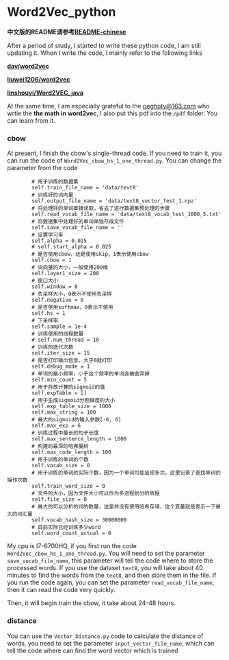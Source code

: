 # Word2Vec_python

**中文版的README请参考<a href="https://github.com/Link-Li/Word2Vec_python/blob/master/README-chinese.md" target="_blank">README-chinese</a>**

After a period of study, I started to write these python code, I am still updating it. When I write the code, I mainly refer to the following links

**<a href="https://github.com/dav/word2vec" target="_blank">dav/word2vec</a>**

**<a href="https://github.com/liuwei1206/word2vec" target="_blank">liuwei1206/word2vec</a>**

**<a href="https://github.com/linshouyi/Word2VEC_java" target="_blank">linshouyi/Word2VEC_java</a>**

At the same time, I am especially grateful to the peghoty@163.com who wrtie the **the math in word2vec**, I also put this pdf into the `/pdf` folder. You can learn from it.

### cbow
At present, I finish the cbow's single-thread code. If you need to train it, you can run the code of `Word2Vec_cbow_hs_1_one_thread.py`. You can change the parameter from the code
```
        # 用于训练的数据集
        self.train_file_name = 'data/text8'
        # 训练好的词向量
        self.output_file_name = 'data/text8_vector_test_1.npz'
        # 将处理好的单词直接读取，省去了进行数据集预处理的步骤
        self.read_vocab_file_name = 'data/text8_vocab_test_1000_5.txt'
        # 将数据集中处理好的单词单独存成文件
        self.save_vocab_file_name = ''
        # 设置学习率
        self.alpha = 0.025
        # self.start_alpha = 0.025
        # 是否使用cbow，还是使用skip，1表示使用cbow
        self.cbow = 1
        # 词向量的大小，一般使用200维
        self.layer1_size = 200
        # 窗口大小
        self.window = 8
        # 负采样大小，0表示不使用负采样
        self.negative = 0
        # 是否使用softmax，0表示不使用
        self.hs = 1
        # 下采样率
        self.sample = 1e-4
        # 训练使用的线程数量
        # self.num_thread = 10
        # 训练的迭代次数
        self.iter_size = 15
        # 是否打印输出信息，大于0就打印
        self.debug_mode = 1
        # 单词的最小频率，小于这个频率的单词会被舍弃掉
        self.min_count = 5
        # 用于存放计算的sigmoid的值
        self.expTable = []
        # 用于生成sigmoid分割细度的大小
        self.exp_table_size = 1000
        self.max_string = 100
        # 最大的sigmoid的输入参数[-6, 6]
        self.max_exp = 6
        # 训练过程中最长的句子长度
        self.max_sentence_length = 1000
        # 构建的最深的哈弗曼树
        self.max_code_length = 100
        # 用于训练的单词的个数
        self.vocab_size = 0
        # 用于训练的单词的实际个数，因为一个单词可能出现多次，这里记录了查找单词的操作次数
        self.train_word_size = 0
        # 文件的大小，因为文件大小可以作为多进程划分的依据
        self.file_size = 0
        # 最大的可以分析的词的数量，这里并没有使用哈希存储，这个变量就是表示一下最大的词汇量
        self.vocab_hash_size = 30000000
        # 目前实际已经训练多少word
        self.word_count_actual = 0
```

My cpu is I7-6700HQ, if you first run the code `Word2Vec_cbow_hs_1_one_thread.py`. You will need to set the parameter `save_vocab_file_name`, this parameter will tell the code where to store the processed words. If you use the dataset `text8`, you will take about 40 minutes to find the words from the `text8`, and then store them in the file. If you run the code again, you can set the parameter `read_vocab_file_name`, then it can read the code very quickly.

Then, it will begin train the cbow, it take about 24-48 hours.

### distance
You can use the `Vector_Distance.py` code to calculate the distance of words, you need to set the parameter `input_vector_file_name`, which can tell the code where can find the word vector which is trained





